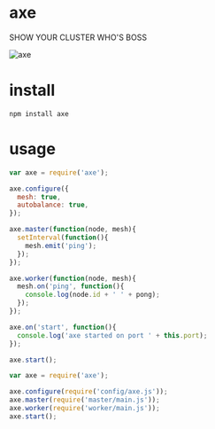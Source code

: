 # axe

SHOW YOUR CLUSTER WHO'S BOSS

![axe](http://i.imgur.com/ONr16.png)

# install

    npm install axe

# usage

````javascript
var axe = require('axe');

axe.configure({
  mesh: true,
  autobalance: true,
});

axe.master(function(node, mesh){
  setInterval(function(){
    mesh.emit('ping');
  });
});

axe.worker(function(node, mesh){
  mesh.on('ping', function(){
    console.log(node.id + ' ' + pong);
  });
});

axe.on('start', function(){
  console.log('axe started on port ' + this.port);
});

axe.start();
````

````javascript
var axe = require('axe');

axe.configure(require('config/axe.js'));
axe.master(require('master/main.js'));
axe.worker(require('worker/main.js'));
axe.start();
````
